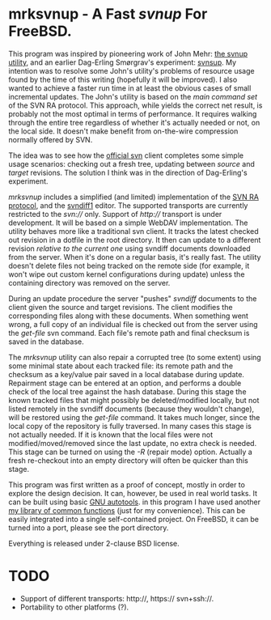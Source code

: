 mrksvnup - A Fast _svnup_ For FreeBSD.
======================================


This program was inspired by pioneering work of John Mehr: [the svnup
utility](http://jcm.dsl.visi.com/freebsd/svnup/), and an earlier
Dag-Erling Smørgrav's experiment:
[svnsup](http://svnweb.freebsd.org/base/user/des/svnsup/).  My intention
was to resolve some John's utility's problems of resource usage found by
the time of this writing (hopefully it will be improved).  I also wanted
to achieve a faster run time in at least the obvious cases of small
incremental updates.  The John's utility is based on the _main command
set_ of the SVN RA protocol.  This approach, while yields the correct net
result, is probably not the most optimal in terms of performance. It
requires walking through the entire tree regardless of whether it's
actually needed or not, on the local side.  It doesn't make benefit from
on-the-wire compression normally offered by SVN.

The idea was to see how the [official svn](http://subversion.apache.org/)
client completes some simple usage scenarios: checking out a fresh tree,
updating between _source_ and _target_ revisions. The solution I think was
in the direction of Dag-Erling's experiment.

_mrksvnup_ includes a simplified (and limited) implementation of the [SVN
RA protocol][1], and the [svndiff1][2] editor. The supported transports
are currently restricted to the _svn://_ only. Support of _http://_
transport is under development. It will be based on a simple WebDAV
implementation. The utility behaves more like a traditional svn client.
It tracks the latest checked out revision in a dotfile in the root
directory.  It then can update to a different revision _relative to the
current one_ using svndiff documents downloaded from the server. When it's
done on a regular basis, it's really fast. The utility doesn't delete
files not being tracked on the remote side (for example, it won't wipe out
custom kernel configurations during update) unless the containing
directory was removed on the server.

During an update procedure the server "pushes" _svndiff_ documents to the
client given the source and target revisions. The client modifies the
corresponding files along with these documents.  When something went
wrong, a full copy of an individual file is checked out from the server
using the _get-file_ svn command.  Each file's remote path and final
checksum is saved in the database.

The _mrksvnup_ utility can also repair a corrupted tree (to some extent)
using some minimal state about each tracked file: its remote path and the
checksum as a key/value pair saved in a local database during update.
Repairment stage can be entered at an option, and performs a double check
of the local tree against the hash database. During this stage the known
tracked files that might possibly be deleted/modified locally, but not
listed remotely in the svndiff documents (because they wouldn't change),
will be restored using the _get-file_ command. It takes much longer, since
the local copy of the repository is fully traversed.  In many cases this
stage is not actually needed.  If it is known that the local files were
not modified/moved/removed since the last update, no extra check is
needed. This stage can be turned on using the _-R_ (repair mode) option.
Actually a fresh re-checkout into an empty directory will often be quicker
than this stage.

This program was first written as a proof of concept, mostly in order to
explore the design decision. It can, however, be used in real world tasks.
It can be built using basic [GNU autotools][4]. in this program I have
used another [my library of common functions][5] (just for my convenience).
This can be easily integrated into a single self-contained project. On
FreeBSD, it can be turned into a port, please see the port directory.

Everything is released under 2-clause BSD license.


TODO
====

* Support of different transports: http://, https:// svn+ssh://.
* Portability to other platforms (?).


[1]: http://svn.apache.org/repos/asf/subversion/trunk/subversion/libsvn_ra_svn/protocol "RA SVN Protocol Specification"
[2]: http://svn.apache.org/repos/asf/subversion/trunk/notes/svndiff
[3]: https://metacpan.org/module/Parse::SVNDiff
[4]: http://en.wikipedia.org/wiki/GNU_build_system 
[5]: https://github.com/mkushnir/mrkcommon
